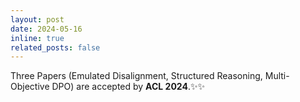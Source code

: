 ```yaml
---
layout: post
date: 2024-05-16
inline: true
related_posts: false
---
```


Three Papers (Emulated Disalignment, Structured Reasoning, Multi-Objective DPO) are accepted by **ACL 2024**.:sparkles::sparkles:

